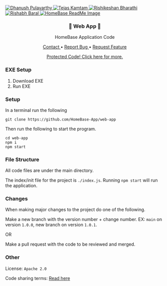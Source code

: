 <p>
    <a href="https://twitter.com/iKurasad">
        <img src="https://img.shields.io/badge/Co--creator-Dhanush%20Pulavarthy-%23FF0092" alt="Dhanush Pulavarthy" />
    </a>
    <a href="URL">
        <img src="https://img.shields.io/badge/Co--creator-Tejas%20Kamtam-%23FF0092" alt="Tejas Kamtam" />
    </a>
    <a href="URL">
        <img src="https://img.shields.io/badge/Co--creator-Rishikeshan%20Bharathi-%23FF0092" alt="Rishikeshan Bharathi" />
    </a>
    <a href="URL">
        <img src="https://img.shields.io/badge/Co--creator-Rishabh%20Baral-%23FF0092" alt="Rishabh Baral" />
    </a>
    <a href="https://github.com/HomeBase-App/web-app"
        title="All code regarding HomeBase is protected.">
        <img src="http://hacking-with-ht.ml/readme/homebase.png" alt="HomeBase ReadMe Image" />
    </a>
    <h3 align="center"> 💠 Web App 💠 </h3>
    <p align="center"> HomeBase Application Code
        <br />
    </p>
    <p align="center">
        <a href="https://kura.gq?to=support"> Contact </a>
        •
        <a href="https://github.com/HomeBase-App/web-app/issues"> Report Bug </a>
        •
        <a href="https://github.com/HomeBase-App/web-app/pulls"> Request Feature </a>
    </p>
    <p align="center">
        <a href="https://kura.gq?to=share"> Protected Code! Click here for more. </a>
    </p>
</p>

### EXE Setup
1. Download EXE
2. Run EXE

### Setup
In a terminal run the following
```
git clone https://github.com/HomeBase-App/web-app
```
Then run the following to start the program.
```
cd web-app
npm i
npm start
```

### File Structure
All code files are under the main directory.

The index/init file for the project is `./index.js`.
Running `npm start` will run the application.

### Changes
When making major changes to the project do one of the following.

Make a new branch with the version number + change number.
EX: `main` on version `1.0.0`, new branch on version `1.0.1`.

OR 

Make a pull request with the code to be reviewed and merged.

### Other
License: `Apache 2.0`

Code sharing terms: [Read here](https://kura.gq?to=share)
